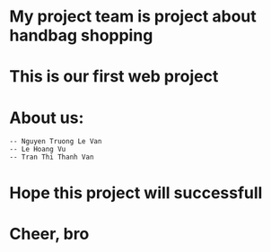 # My project team is project about handbag shopping

# This is our first web project 

# About us:

	-- Nguyen Truong Le Van
	-- Le Hoang Vu
	-- Tran Thi Thanh Van

# Hope this project will successfull
# Cheer, bro